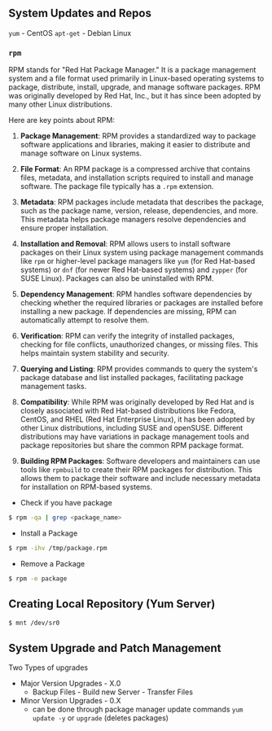 ## System Updates and Repos

`yum` - CentOS
`apt-get` - Debian Linux
### `rpm` 

RPM stands for "Red Hat Package Manager." It is a package management system and a file format used primarily in Linux-based operating systems to package, distribute, install, upgrade, and manage software packages. RPM was originally developed by Red Hat, Inc., but it has since been adopted by many other Linux distributions.

Here are key points about RPM:

1. **Package Management**: RPM provides a standardized way to package software applications and libraries, making it easier to distribute and manage software on Linux systems.
    
2. **File Format**: An RPM package is a compressed archive that contains files, metadata, and installation scripts required to install and manage software. The package file typically has a `.rpm` extension.
    
3. **Metadata**: RPM packages include metadata that describes the package, such as the package name, version, release, dependencies, and more. This metadata helps package managers resolve dependencies and ensure proper installation.
    
4. **Installation and Removal**: RPM allows users to install software packages on their Linux system using package management commands like `rpm` or higher-level package managers like `yum` (for Red Hat-based systems) or `dnf` (for newer Red Hat-based systems) and `zypper` (for SUSE Linux). Packages can also be uninstalled with RPM.
    
5. **Dependency Management**: RPM handles software dependencies by checking whether the required libraries or packages are installed before installing a new package. If dependencies are missing, RPM can automatically attempt to resolve them.
    
6. **Verification**: RPM can verify the integrity of installed packages, checking for file conflicts, unauthorized changes, or missing files. This helps maintain system stability and security.
    
7. **Querying and Listing**: RPM provides commands to query the system's package database and list installed packages, facilitating package management tasks.
    
8. **Compatibility**: While RPM was originally developed by Red Hat and is closely associated with Red Hat-based distributions like Fedora, CentOS, and RHEL (Red Hat Enterprise Linux), it has been adopted by other Linux distributions, including SUSE and openSUSE. Different distributions may have variations in package management tools and package repositories but share the common RPM package format.
    
9. **Building RPM Packages**: Software developers and maintainers can use tools like `rpmbuild` to create their RPM packages for distribution. This allows them to package their software and include necessary metadata for installation on RPM-based systems.

- Check if you have package

```bash
$ rpm -qa | grep <package_name>
```

- Install a Package

```bash
$ rpm -ihv /tmp/package.rpm
```

- Remove a Package

```bash
$ rpm -e package
```

## Creating Local Repository (Yum Server)

```bash
$ mnt /dev/sr0
```
## System Upgrade and Patch Management

Two Types of upgrades

- Major Version Upgrades - X.0
	- Backup Files - Build new Server - Transfer Files
- Minor Version Upgrades - 0.X
	- can be done through package manager update commands `yum update -y` or `upgrade` (deletes packages)